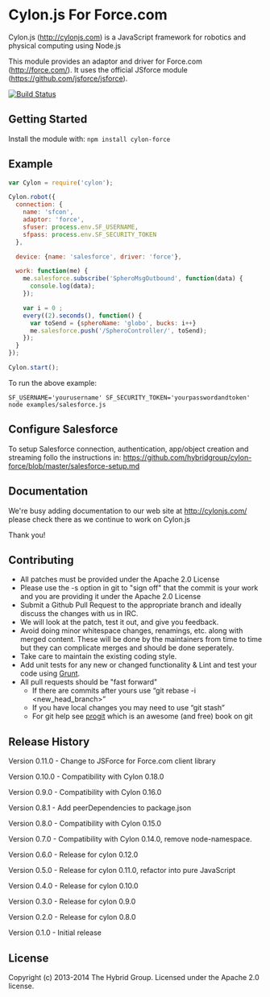 # Cylon.js For Force.com

Cylon.js (http://cylonjs.com) is a JavaScript framework for robotics and physical computing using Node.js

This module provides an adaptor and driver for Force.com (http://force.com/). It uses the official JSforce module (https://github.com/jsforce/jsforce).

[![Build Status](https://secure.travis-ci.org/hybridgroup/cylon-force.png?branch=master)](http://travis-ci.org/hybridgroup/cylon-force)

## Getting Started
Install the module with: `npm install cylon-force`

## Example

```javascript
var Cylon = require('cylon');

Cylon.robot({
  connection: {
    name: 'sfcon',
    adaptor: 'force',
    sfuser: process.env.SF_USERNAME,
    sfpass: process.env.SF_SECURITY_TOKEN
  },

  device: {name: 'salesforce', driver: 'force'},

  work: function(me) {
    me.salesforce.subscribe('SpheroMsgOutbound', function(data) {
      console.log(data);
    });

    var i = 0 ;
    every((2).seconds(), function() {
      var toSend = {spheroName: 'globo', bucks: i++}
      me.salesforce.push('/SpheroController/', toSend);
    });
  }
});

Cylon.start();

```

To run the above example:

```
SF_USERNAME='yourusername' SF_SECURITY_TOKEN='yourpasswordandtoken' node examples/salesforce.js
```

## Configure Salesforce

To setup Salesforce connection, authentication, app/object creation and streaming follo the instructions in:
https://github.com/hybridgroup/cylon-force/blob/master/salesforce-setup.md

## Documentation
We're busy adding documentation to our web site at http://cylonjs.com/ please check there as we continue to work on Cylon.js

Thank you!

## Contributing

* All patches must be provided under the Apache 2.0 License
* Please use the -s option in git to "sign off" that the commit is your work and you are providing it under the Apache 2.0 License
* Submit a Github Pull Request to the appropriate branch and ideally discuss the changes with us in IRC.
* We will look at the patch, test it out, and give you feedback.
* Avoid doing minor whitespace changes, renamings, etc. along with merged content. These will be done by the maintainers from time to time but they can complicate merges and should be done seperately.
* Take care to maintain the existing coding style.
* Add unit tests for any new or changed functionality & Lint and test your code using [Grunt](http://gruntjs.com/).
* All pull requests should be "fast forward"
  * If there are commits after yours use “git rebase -i <new_head_branch>”
  * If you have local changes you may need to use “git stash”
  * For git help see [progit](http://git-scm.com/book) which is an awesome (and free) book on git

## Release History

Version 0.11.0 - Change to JSForce for Force.com client library

Version 0.10.0 - Compatibility with Cylon 0.18.0

Version 0.9.0 - Compatibility with Cylon 0.16.0

Version 0.8.1 - Add peerDependencies to package.json

Version 0.8.0 - Compatibility with Cylon 0.15.0

Version 0.7.0 - Compatibility with Cylon 0.14.0, remove node-namespace.

Version 0.6.0 - Release for cylon 0.12.0

Version 0.5.0 - Release for cylon 0.11.0, refactor into pure JavaScript

Version 0.4.0 - Release for cylon 0.10.0

Version 0.3.0 - Release for cylon 0.9.0

Version 0.2.0 - Release for cylon 0.8.0

Version 0.1.0 - Initial release

## License
Copyright (c) 2013-2014 The Hybrid Group. Licensed under the Apache 2.0 license.
